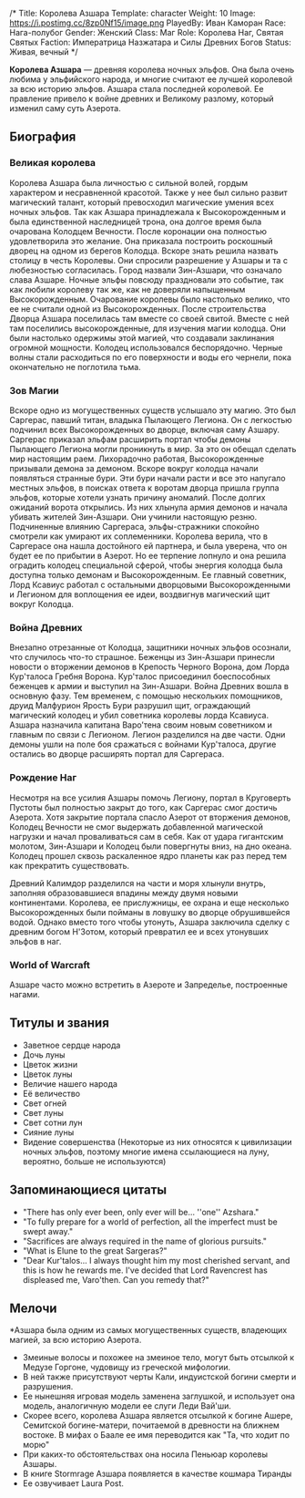/*
Title: Королева Азшара
Template: character
Weight: 10
Image: https://i.postimg.cc/8zp0Nf15/image.png
PlayedBy: Иван Каморан
Race: Нага-полубог
Gender: Женский
Class: Маг
Role: Королева Наг, Святая Святых
Faction: Императрица Назжатара и Силы Древних Богов
Status: Живая, вечный
*/

**Королева Азшара** — древняя королева ночных эльфов. Она была очень любима у эльфийского народа, и многие считают ее лучшей королевой за всю историю эльфов. Азшара стала последней королевой. Ее правление привело к войне древних и Великому разлому, который изменил саму суть Азерота.

## Биография

### Великая королева

Королева Азшара была личностью с сильной волей, гордым характером и несравненной красотой. Также у нее был сильно развит магический талант, который превосходил магические умения всех ночных эльфов. Так как Азшара принадлежала к Высокорожденным и была единственной наследницей трона, она долгое время была очарована Колодцем Вечности. После коронации она полностью удовлетворила это желание. Она приказала построить роскошный дворец на одном из берегов Колодца. Вскоре знать решила назвать столицу в честь Королевы. Они спросили разрешение у Азшары и та с любезностью согласилась. Город назвали Зин-Азшари, что означало слава Азшаре. Ночные эльфы повсюду праздновали это событие, так как любили королеву так же, как не доверяли напыщенным Высокорожденным. Очарование королевы было настолько велико, что ее не считали одной из Высокорожденных. После строительства Дворца Азшара поселилась там вместе со своей свитой. Вместе с ней там поселились высокорожденные, для изучения магии колодца. Они были настолько одержимы этой магией, что создавали заклинания огромной мощности. Колодец использовался беспорядочно. Черные волны стали расходиться по его поверхности и воды его чернели, пока окончательно не поглотила тьма.

### Зов Магии

Вскоре одно из могущественных существ услышало эту магию. Это был Саргерас, павший титан, владыка Пылающего Легиона. Он с легкостью подчинил всех Высокорожденных во дворце, включая саму Азшару. Саргерас приказал эльфам расширить портал чтобы демоны Пылающего Легиона могли проникнуть в мир. За это он обещал сделать мир настоящим раем. Лихорадочно работая, Высокорожденные призывали демона за демоном. Вскоре вокруг колодца начали появляться странные бури. Эти бури начали расти и все это напугало местных эльфов, в поисках ответа к воротам дворца пришла группа эльфов, которые хотели узнать причину аномалий. После долгих ожиданий ворота открылись. Из них хлынула армия демонов и начала убивать жителей Зин-Азшари. Они учинили настоящую резню. Подчиненные влиянию Саргераса, эльфы-стражники спокойно смотрели как умирают их соплеменники. Королева верила, что в Саргерасе она нашла достойного ей партнера, и была уверена, что он будет ее по прибытии в Азерот. Но ее терпение лопнуло и она решила оградить колодец специальной сферой, чтобы энергия колодца была доступна только демонам и Высокорожденным. Ее главный советник, Лорд Ксавиус работал с остальными дворцовыми Высокорожденными и Легионом для воплощения ее идеи, воздвигнув магический щит вокруг Колодца.

### Война Древних

Внезапно отрезанные от Колодца, защитники ночных эльфов осознали, что случилось что-то страшное. Беженцы из Зин-Азшари принесли новости о вторжении демонов в Крепость Черного Ворона, дом Лорда Кур'талоса Гребня Ворона. Кур'талос присоединил боеспособных беженцев к армии и выступил на Зин-Азшари. Война Древних вошла в основную фазу. Тем временем, с помощью нескольких помощников, друид Малфурион Ярость Бури разрушил щит, ограждающий магический колодец и убил советника королевы лорда Ксавиуса. Азшара назначила капитана Варо’тена своим новым советником и главным по связи с Легионом. Легион разделился на две части. Одни демоны ушли на поле боя сражаться с войнами Кур'талоса, другие остались во дворце расширять портал для Саргераса.

### Рождение Наг

Несмотря на все усилия Азшары помочь Легиону, портал в Круговерть Пустоты был полностью закрыт до того, как Саргерас смог достичь Азерота. Хотя закрытие портала спасло Азерот от вторжения демонов, Колодец Вечности не смог выдержать добавленной магической нагрузки и начал проваливаться сам в себя. Как от удара гигантским молотом, Зин-Азшари и Колодец были повергнуты вниз, на дно океана. Колодец прошел сквозь раскаленное ядро планеты как раз перед тем как прекратить существовать.

Древний Калимдор разделился на части и моря хлынули внутрь, заполняя образовавшиеся впадины между двумя новыми континентами. Королева, ее прислужницы, ее охрана и еще несколько Высокорожденных были пойманы в ловушку во дворце обрушившейся водой. Однако вместо того чтобы утонуть, Азшара заключила сделку с древним богом Н'Зотом, который превратил ее и всех утонувших эльфов в наг.

### World of Warcraft
 Азшаре часто можно встретить в Азероте и Запределье, построенные нагами.

## Титулы и звания
* Заветное сердце народа
* Дочь луны
* Цветок жизни
* Цветок луны
* Величие нашего народа
* Её величество
* Свет огней
* Свет луны
* Свет сотни лун
* Сияние луны
* Видение совершенства
(Некоторые из них относятся к цивилизации ночных эльфов, поэтому многие имена ссылающиеся на луну, вероятно, больше не используются)

## Запоминающиеся цитаты
* "There has only ever been, only ever will be... ''one'' Azshara."
* "To fully prepare for a world of perfection, all the imperfect must be swept away."
* "Sacrifices are always required in the name of glorious pursuits."
* "What is Elune to the great Sargeras?"
* "Dear Kur'talos... I always thought him my most cherished servant, and this is how he rewards me. I've decided that Lord Ravencrest has displeased me, Varo'then. Can you remedy that?"

## Мелочи
*Азшара была одним из самых могущественных существ, владеющих магией, за всю историю Азерота.

* Змеиные волосы и похожее на змеиное тело, могут быть отсылкой к Медузе Горгоне, чудовищу из греческой мифологии.
* В ней также присутствуют черты Кали, индуистской богини смерти и разрушения.
*  Ее нынешняя игровая модель заменена заглушкой, и использует она модель, аналогичную модели ее слуги Леди Вай'ши.
*  Скорее всего, королева Азшара является отсылкой к богине Ашере, Семитской богине-матери, почитаемой в древности на ближнем востоке. В мифах о Баале ее имя переводится как "Та, что ходит по морю"
* При каких-то обстоятельствах она носила Пеньюар королевы Азшары.
* В книге Stormrage Азшара появляется в качестве кошмара Тиранды
* Ее озвучивает Laura Post.